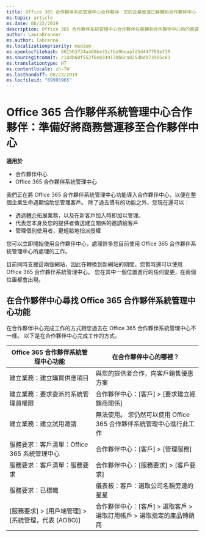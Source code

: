 ```yaml
---
title: Office 365 合作夥伴系統管理中心合作夥伴：您的企業營運已移轉到合作夥伴中心 | 合作夥伴中心
ms.topic: article
ms.date: 08/22/2019
description: Office 365 合作夥伴系統管理中心合作夥伴在移轉到合作夥伴中心時的重要考量
author: LauraBrenner
ms.author: labrenne
ms.localizationpriority: medium
ms.openlocfilehash: 601563734a460be31cfba9beaa7d5d447769a730
ms.sourcegitcommit: c14db60f552f6e8349170b6ca825dbd073965c03
ms.translationtype: HT
ms.contentlocale: zh-TW
ms.lasthandoff: 08/23/2019
ms.locfileid: "69993965"
---
```

# <a name="office-365-partner-admin-center-partners-get-ready-to-move-business-operations-to-partner-center"></a>Office 365 合作夥伴系統管理中心合作夥伴：準備好將商務營運移至合作夥伴中心

**適用於** 

- 合作夥伴中心
- Office 365 合作夥伴系統管理中心

我們正在將 Office 365 合作夥伴系統管理中心功能導入合作夥伴中心，以便在整個企業生命週期協助您管理客戶。 除了過去慣有的功能之外，您現在還可以： 

*  透過[轉介](referrals.md)拓展業務，以及在新客戶加入時即加以管理。
*  代表您本身及您的提供者傳送建立關係的邀請給客戶
*  管理個別使用者，更輕鬆地指派授權

您可以立即開始使用合作夥伴中心，處理許多您目前使用 Office 365 合作夥伴系統管理中心所處理的工作。 

目前同時支援這兩個網站，因此在轉換到新網站的期間，您暫時還可以使用 Office 365 合作夥伴系統管理中心。 您在其中一個位置進行的任何變更，在兩個位置都會出現。

## <a name="find-office-365-partner-admin-center-features-in-partner-center"></a>在合作夥伴中心尋找 Office 365 合作夥伴系統管理中心功能

在合作夥伴中心完成工作的方式跟您過去在 Office 365 合作夥伴系統管理中心不一樣。 以下是在合作夥伴中心完成工作的方式。

| Office 365 合作夥伴系統管理中心功能                       | 在合作夥伴中心的哪裡？ | 
|   -----------------------------------------------  | -------------- |
| 建立業務：建立購買供應項目 | 與您的提供者合作，向客戶銷售優惠方案 |
| 建立業務：要求委派的系統管理員權限 | 合作夥伴中心：[客戶] > [要求建立經銷商關係] |
| 建立業務：建立試用邀請 | 無法使用。 您仍然可以使用 Office 365 合作夥伴系統管理中心進行此工作 |
| 服務要求：客戶清單：Office 365 系統管理中心 | 合作夥伴中心：[客戶] > [管理服務] |
| 服務要求：客戶清單：服務要求 | 合作夥伴中心：[服務要求] > [客戶要求] |
| 服務要求：已標幟 | 儀表板：客戶：選取公司名稱旁邊的星星 |
| [服務要求] > [用戶端管理] > [系統管理，代表 (AOBO)] | 合作夥伴中心：[客戶] > 選取客戶 > 選取訂用帳戶 > 選取指定的產品轉銷商 |

